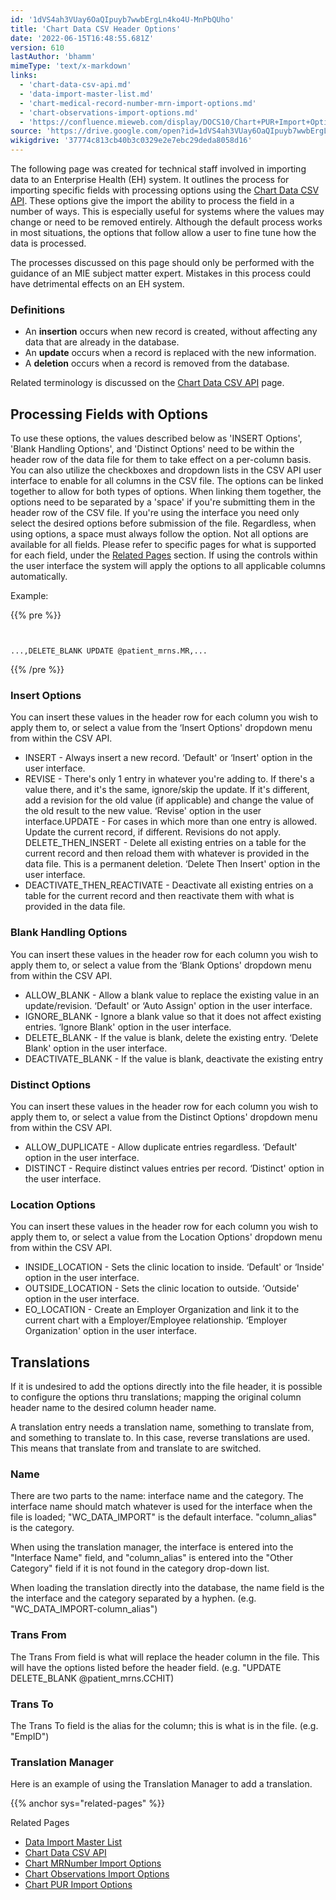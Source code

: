 ```yaml
---
id: '1dVS4ah3VUay6OaQIpuyb7wwbErgLn4ko4U-MnPbQUho'
title: 'Chart Data CSV Header Options'
date: '2022-06-15T16:48:55.681Z'
version: 610
lastAuthor: 'bhamm'
mimeType: 'text/x-markdown'
links:
  - 'chart-data-csv-api.md'
  - 'data-import-master-list.md'
  - 'chart-medical-record-number-mrn-import-options.md'
  - 'chart-observations-import-options.md'
  - 'https://confluence.mieweb.com/display/DOCS10/Chart+PUR+Import+Options'
source: 'https://drive.google.com/open?id=1dVS4ah3VUay6OaQIpuyb7wwbErgLn4ko4U-MnPbQUho'
wikigdrive: '37774c813cb40b3c0329e2e7ebc29deda8058d16'
---
```

The following page was created for technical staff involved in importing data to an Enterprise Health (EH) system. It outlines the process for importing specific fields with processing options using the [Chart Data CSV API](chart-data-csv-api.md). These options give the import the ability to process the field in a number of ways. This is especially useful for systems where the values may change or need to be removed entirely. Although the default process works in most situations, the options that follow allow a user to fine tune how the data is processed.

The processes discussed on this page should only be performed with the guidance of an MIE subject matter expert. Mistakes in this process could have detrimental effects on an EH system.

### Definitions

* An <strong>insertion</strong> occurs when new record is created, without affecting any data that are already in the database.
* An <strong>update</strong> occurs when a record is replaced with the new information.
* A <strong>deletion</strong> occurs when a record is removed from the database.

Related terminology is discussed on the [Chart Data CSV API](chart-data-csv-api.md) page.

## Processing Fields with Options

To use these options, the values described below as 'INSERT Options', 'Blank Handling Options', and 'Distinct Options' need to be within the header row of the data file for them to take effect on a per-column basis. You can also utilize the checkboxes and dropdown lists in the CSV API user interface to enable for all columns in the CSV file. The options can be linked together to allow for both types of options. When linking them together, the options need to be separated by a 'space' if you're submitting them in the header row of the CSV file. If you're using the interface you need only select the desired options before submission of the file. Regardless, when using options, a space must always follow the option. Not all options are available for all fields. Please refer to specific pages for what is supported for each field, under the [Related Pages](chart-data-csv-api.md) section. If using the controls within the user interface the system will apply the options to all applicable columns automatically.

Example:

{{% pre %}}
```


...,DELETE_BLANK UPDATE @patient_mrns.MR,...

```
{{% /pre %}}

### Insert Options

You can insert these values in the header row for each column you wish to apply them to, or select a value from the ‘Insert Options' dropdown menu from within the CSV API.

* INSERT - Always insert a new record. ‘Default' or ‘Insert' option in the user interface.
* REVISE - There's only 1 entry in whatever you're adding to. If there's a value there, and it's the same, ignore/skip the update. If it's different, add a revision for the old value (if applicable) and change the value of the old result to the new value. ‘Revise' option in the user interface.UPDATE - For cases in which more than one entry is allowed. Update the current record, if different. Revisions do not apply. DELETE_THEN_INSERT - Delete all existing entries on a table for the current record and then reload them with whatever is provided in the data file. This is a permanent deletion. ‘Delete Then Insert' option in the user interface.
* DEACTIVATE_THEN_REACTIVATE - Deactivate all existing entries on a table for the current record and then reactivate them with what is provided in the data file.

### Blank Handling Options

You can insert these values in the header row for each column you wish to apply them to, or select a value from the ‘Blank Options' dropdown menu from within the CSV API.

* ALLOW_BLANK - Allow a blank value to replace the existing value in an update/revision. ‘Default' or ‘Auto Assign' option in the user interface.
* IGNORE_BLANK - Ignore a blank value so that it does not affect existing entries. ‘Ignore Blank' option in the user interface.
* DELETE_BLANK - If the value is blank, delete the existing entry. ‘Delete Blank' option in the user interface.
* DEACTIVATE_BLANK - If the value is blank, deactivate the existing entry

### Distinct Options

You can insert these values in the header row for each column you wish to apply them to, or select a value from the Distinct Options' dropdown menu from within the CSV API.

* ALLOW_DUPLICATE - Allow duplicate entries regardless. ‘Default' option in the user interface.
* DISTINCT - Require distinct values entries per record. ‘Distinct' option in the user interface.

### Location Options

You can insert these values in the header row for each column you wish to apply them to, or select a value from the Location Options' dropdown menu from within the CSV API.

* INSIDE_LOCATION - Sets the clinic location to inside. ‘Default' or ‘Inside' option in the user interface.
* OUTSIDE_LOCATION - Sets the clinic location to outside. ‘Outside' option in the user interface.
* EO_LOCATION -  Create an Employer Organization and link it to the current chart with a Employer/Employee relationship. ‘Employer Organization' option in the user interface.

## Translations

If it is undesired to add the options directly into the file header, it is possible to configure the options thru translations; mapping the original column header name to the desired column header name.

A translation entry needs a translation name, something to translate from, and something to translate to. In this case, reverse translations are used. This means that translate from and translate to are switched.

### Name

There are two parts to the name: interface name and the category. The interface name should match whatever is used for the interface when the file is loaded; "WC_DATA_IMPORT" is the default interface. "column_alias" is the category.

When using the translation manager, the interface is entered into the "Interface Name" field, and "column_alias" is entered into the "Other Category" field if it is not found in the category drop-down list.

When loading the translation directly into the database, the name field is the the interface and the category separated by a hyphen. (e.g. "WC_DATA_IMPORT-column_alias")

### Trans From

The Trans From field is what will replace the header column in the file. This will have the options listed before the header field. (e.g. "UPDATE DELETE_BLANK @patient_mrns.CCHIT)

### Trans To

The Trans To field is the alias for the column; this is what is in the file. (e.g. "EmpID")

### Translation Manager

Here is an example of using the Translation Manager to add a translation.

{{% anchor sys="related-pages" %}}

Related Pages

* [Data Import Master List](data-import-master-list.md)
* [Chart Data CSV API](chart-data-csv-api.md)
* [Chart MRNumber Import Options](chart-medical-record-number-mrn-import-options.md)
* [Chart Observations Import Options](chart-observations-import-options.md)
* [Chart PUR Import Options](https://confluence.mieweb.com/display/DOCS10/Chart+PUR+Import+Options)

